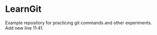 # LearnGit
Example repository for practicing git commands and other experiments. 
Add new line 11:41.
